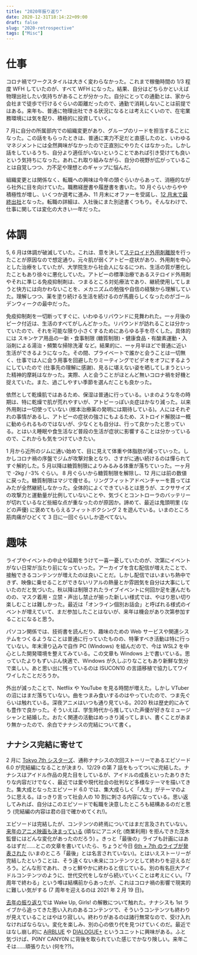 ```yaml
---
title: "2020年振り返り"
date: 2020-12-31T18:14:22+09:00
draft: false
slug: "2020-retrospective"
tags: ["Misc"]
---
```


# 仕事

コロナ禍でワークスタイルは大きく変わらなかった。これまで稼働時間の 1/3 程度 WFH していたのが、すべて WFH になった。結果、自分はどちらかといえば物理出社したい気持ちがあることが分かった。自分にとっての通勤とは、家から会社まで徒歩で行けるぐらいの距離だったので、通勤で消耗しないことは前提ではある。来年も、普通に物理出社できる状況になるとは考えにくいので、在宅業務環境には気を配り、積極的に投資していく。

<!--more-->

7 月に自分の所属部内での組織変更があり、グループのリードを担当することになった。この話をもらったときは、普通に実力不足だと直感したのと、いわゆるマネジメントには全然興味がなかったので正直別にやりたくはなかった。しかし話をしているうち、自分より適任がいないということであれば引き受けても良いという気持ちになった。あれこれ取り組みながら、自分の視野が広がっていることは自覚しつつ、力不足や理想とのギャップに悩んだ。

組織変更とは関係なく、転職への興味は今年の頭ぐらいからあって、消極的ながら社外に目を向けていた。職務経歴書や履歴書を書いた。10 月ぐらいからやや積極性が増し、いくつか選考に進み、11 月末にオファーを受諾し、[12 月末で最終出社](https://twitter.com/itkq/status/1342379712492945408)となった。転職の詳細は、入社後にまた別途書くつもり。そんなわけで、仕事に関しては変化の大きい一年だった。

# 体調

5, 6 月は体調が破滅していた。これは、意を決して[ステロイド外用剤離脱](https://ja.wikipedia.org/wiki/ステロイド外用薬離脱)を行ったことが原因なので想定通り。元々肌が弱くアトピー症状があり、外用剤を中心とした治療をしていたが、大学院生から社会人になるにつれ、生活の質が悪化したこともあり徐々に悪化していた。アトピーの標準治療であるステロイド外用剤やそれに準じる免疫抑制剤は、つまるところ対処療法であり、継続使用してしまうと快方には向かわないことを、メカニズムの勉強や自信の経験から理解していた。理解しつつ、薬を塗り続ける生活を続けるのが馬鹿らしくなったのがゴールデンウィークの最中だった。

免疫抑制剤を一切断ってすぐに、いわゆるリバウンドに見舞われた。一ヶ月後のピーク付近は、生活のすべてがしんどかった。リバウンドが訪れることは分かっていたので、それを可能な限り小さくするためにあらゆる手を尽くした。具体的には スキンケア用品の一新・食事制限 (糖質制限)・健康食品・有酸素運動・入浴剤による湯治・頻繁な掃除洗濯 など。結果的に、一ヶ月半ほどで普通に近い生活ができるようになった。その間、プライベートで誰かと会うことは一切無く、仕事では人に会う用事を回避したりミーティングでビデオをオフにするようにしていたので (仕事先の理解に感謝)、見るに堪えない姿を晒してしまうといった精神的摩耗はなかった。実際、人と会うことがほとんど無いコロナ禍を好機と捉えていた。また、過ごしやすい季節を選んだことも良かった。

依然として乾燥肌ではあるため、保湿は普通に行っている。いまのような冬の時期は、特に乾燥で肌が荒れやすいが、アトピーっぽい炎症はかなり減った。以来外用剤は一切使っていない (根本治療薬の発明には期待している)。人にはそれぞれの事情があるし、アトピーの症状の強さにもよるため、ストロイド解脱は一概に勧められるものではないが、少なくとも自分は、行って良かったと思っている。とはいえ睡眠や食生活など普段の生活が症状に影響することは分かっているので、これからも気をつけていきたい。

1 月から近所のジムに通い始めて、目に見えて体重や体脂肪が減っていった。しかしコロナ禍の序盤でジムが攻撃対象となり、さすがに通い続けるのは憚られてすぐ解約した。5 月以降は糖質制限によりみるみる体重が落ちていった。一ヶ月で -2kg / -3% ぐらい。 8 月ぐらいから糖質制限を解除し、12 月には前の数値に戻った。糖質制限はマジで痩せる。リングフィットアドベンチャーを買ってはみたが全然継続しなかった。全体的によくできているとは思うが、エクササイズの攻撃力と運動量が比例していないことや、気づくとコントローラのバッテリーが切れているなど些細な点が重なったのが原因か。諦めて、最近は鬼頭明里 (などの声優) に褒めてもらえるフィットボクシング 2 を遊んでいる。いまのところ筋肉痛がひどくて 3 日に一回ぐらいしか遊べてない。

# 趣味

ライブやイベントの中止や延期をうけて一喜一憂していたのが、次第にイベントがない日常が当たり前になっていった。アーカイブを含む配信が増えたことで、接触できるコンテンツが増えたのは良いことだ。しかし配信ではいまいち熱中できず、映像に乗せることができないリアルの熱量とか雰囲気を自分は大事にしていたのだと気づいた。秋以降は制限されたライブイベントに何回か足を運んだものの、マスク着用・立禁・声出し禁止が揃った新しい様式では、やはり思い切り楽しむことは難しかった。最近は「オンライン個別お話会」と呼ばれる様式のイベントが増えていて、まだ参加したことはないが、来年は機会があり次第参加することになると思う。

パソコン関係では、技術書を読んだり、趣味のための Web サービスや関連システムをつくるようなことは普通に行っていたものの、特筆すべき活動は特に行っていない。年末滑り込みで自作 PC (Windows) を組んだので、今は WSL2 を中心とした開発環境を整えてみている。この文章も Windows 上で書いている。思っていたよりもずいぶん快適で、Windows が久しぶりなこともあり新鮮な気分で楽しい。あと思い出に残っているのは ISUCON10 の言語移植で協力してワイワイしたことだろうか。

外出が減ったことで、Netflix や YouTube を見る時間が増えた。しかし VTuber の沼にはまだ落ちていない。曲をつまみ食いするのはやっていたので、つま先ぐらいは触れている。深夜アニメはいつも通り見ている。2020 秋は歴史的にみても豊作で良かった。そういえば、学生時代から推していた声優が好きなミュージシャンと結婚した。おたく関連の活動はめっきり減ってしまい、書くことがあまり無かったので、余白でナナシスの完結について書く。

## ナナシス完結に寄せて

2 月に [Tokyo 7th シスターズ]([https://ja.wikipedia.org/wiki/Tokyo_7th_シスターズ](https://ja.wikipedia.org/wiki/Tokyo_7th_%E3%82%B7%E3%82%B9%E3%82%BF%E3%83%BC%E3%82%BA))、通称ナナシスの次回ストーリーであるエピソード 6.0 が完結編になることが決まり、12/29 の第 7 話をもってついに完結した。ナナシスはアイドル作品の見た目をしているが、アイドルの成長といったありきたりな内容だけでなく、最近では愛や現代社会の批判など多様なテーマを描いてきた。集大成となったエピソード 6.0 では、集大成らしく「人生」がテーマのように思える。はっきり言って社会人の 10 割に刺さる内容になっている。思い返してみれば、自分はこのエピソードで転職を決意したところも結構あるのだと思う (完結編の内容は君の目で確かめてくれ!)。

エピソードは完結したが、コンテンツの終焉についてはまだ言及されていない。[来年のアニメ映画も決まっている](http://project-t7s-a.jp/) (頑なにアニメ化 (商業利用) を拒んできた茂木監督にはどんな変化があったのだろう) 。きっと「最後の」ライブも計画にはあるはずだ……とこの文章を書いていたら、ちょうど今日 [6th + 7th のライブが発表された]([https://twitter.com/t7s_staff/status/1344523838848004096](https://twitter.com/t7s_staff/status/1344523838848004096?s=20)) (いまのところ「最後」とは名言されていない)。とはいえストーリーが完結したということは、そう遠くない未来にコンテンツとして終わりを迎えるだろう。どんな形であれ、きっと鮮やかに終わると信じている。別の有名巨大アイドルコンテンツのように、世代交代をしながら続いていくことは考えにくい。「7 周年で終わる」という噂は結構前からあったが、これはコロナ禍の影響で現実的に難しい気がする (7 周年を迎えるのは 2021 年 2 月 19 日)。

[去年の振り返り](/blog/2019/12/07/2019-retrospective/)では Wake Up, Girls! の解散について触れた。ナナシスも 1st ライブから追ってきた思い入れのあるコンテンツで、そういうコンテンツも終わりが見えていることはやはり寂しい。終わりがあるのは諸行無常なので、受け入れなければならない。変化を楽しみ、別の心の依り代を見つけていくのだ。最近ではなし崩し的に [AiRBLUE](https://www.cue-liber.jp/cast) や [DIALOGUE+](https://dialogue-music.jp/members/) というユニットに興味がある。ふと気づけば、P0NY CANY0N に背後を取られていた感じでかなり険しい。来年こそは……頑張りたい (何を??)。
